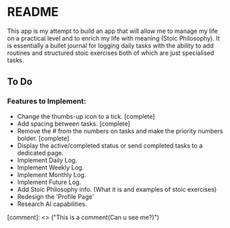 # README

This app is my attempt to build an app that will allow me to manage my life on a
practical level and to enrich my life with meaning (Stoic Philosophy). It is
essentially a bullet journal for logging daily tasks with the ability to add
routines and structured stoic exercises both of which are just specialised tasks.

## To Do

### Features to Implement:

- Change the thumbs-up icon to a tick. [complete]
- Add spacing between tasks. [complete]
- Remove the # from the numbers on tasks and make the priority numbers bolder. [complete]
- Display the active/completed status or send completed tasks to a dedicated page.
- Implement Daily Log.
- Implement Weekly Log.
- Implement Monthly Log.
- Implement Future Log.
- Add Stoic Philosophy info. (What it is and examples of stoic exercises)
- Redesign the 'Profile Page'
- Research AI capabilities.

[comment]: <> ("This is a comment(Can u see me?)")

<!--
// var myAnimation = anime({
//   targets: ['.task'],
//   translateX: '13rem',
//   rotate: 360,
//   borderRadius: 8,
//   duration: 2000,
//   loop: true
// });

// const ctrl = this
// anime({
//   targets: ctrl.descTarget,
//   opacity: 0,
//   duration: 1000,
//   easing: 'easeInOutQuad',
//   complete: function(anim) {
//     log(this, anim)
//     anime({
//       targets: ctrl.descTarget,
//       height: 0,
//       padding: 0,
//       duration: 1500,
//       easing: 'easeInOutQuad',
//       complete: function(anim) {
//         log('Animation complete!')
//       }
//     })
//   }
// })
-->
